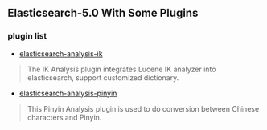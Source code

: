 ## Elasticsearch-5.0 With Some Plugins  
### plugin list
* [elasticsearch-analysis-ik](https://github.com/medcl/elasticsearch-analysis-ik) 
> The IK Analysis plugin integrates Lucene IK analyzer into elasticsearch, support customized dictionary.  

* [elasticsearch-analysis-pinyin](https://github.com/medcl/elasticsearch-analysis-pinyin)  
> This Pinyin Analysis plugin is used to do conversion between Chinese characters and Pinyin.